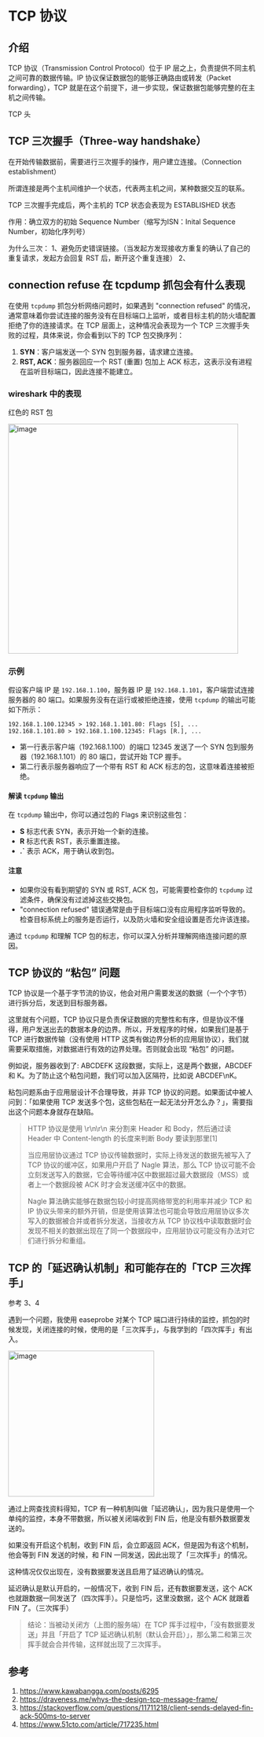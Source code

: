 
# TCP 协议

## 介绍

TCP 协议（Transmission Control Protocol）位于 IP 层之上，负责提供不同主机之间可靠的数据传输。IP 协议保证数据包的能够正确路由或转发（Packet forwarding），TCP 就是在这个前提下，进一步实现，保证数据包能够完整的在主机之间传输。

TCP 头


## TCP 三次握手（Three-way handshake）

在开始传输数据前，需要进行三次握手的操作，用户建立连接。（Connection establishment）

所谓连接是两个主机间维护一个状态，代表两主机之间，某种数据交互的联系。

TCP 三次握手完成后，两个主机的 TCP 状态会表现为 ESTABLISHED 状态

作用：确立双方的初始 Sequence Number（缩写为ISN：Inital Sequence Number，初始化序列号）

为什么三次：
1、避免历史错误链接。（当发起方发现接收方重复的确认了自己的重复请求，发起方会回复 RST 后，断开这个重复连接）
2、

## connection refuse 在 tcpdump 抓包会有什么表现

在使用 `tcpdump` 抓包分析网络问题时，如果遇到 "connection refused" 的情况，通常意味着你尝试连接的服务没有在目标端口上监听，或者目标主机的防火墙配置拒绝了你的连接请求。在 TCP 层面上，这种情况会表现为一个 TCP 三次握手失败的过程，具体来说，你会看到以下的 TCP 包交换序列：

1. **SYN**：客户端发送一个 SYN 包到服务器，请求建立连接。
2. **RST, ACK**：服务器回应一个 RST (重置) 包加上 ACK 标志，这表示没有进程在监听目标端口，因此连接不能建立。

### wireshark 中的表现

红色的 RST 包

<img width="468" alt="image" src="https://github.com/Mr-YYM/knowledge/assets/31896405/76a048e1-f0bb-4ff2-ace6-97ee3077be18">


### 示例

假设客户端 IP 是 `192.168.1.100`，服务器 IP 是 `192.168.1.101`，客户端尝试连接服务器的 80 端口。如果服务没有在运行或被拒绝连接，使用 `tcpdump` 的输出可能如下所示：

```
192.168.1.100.12345 > 192.168.1.101.80: Flags [S], ...
192.168.1.101.80 > 192.168.1.100.12345: Flags [R.], ...
```

- 第一行表示客户端（192.168.1.100）的端口 12345 发送了一个 SYN 包到服务器（192.168.1.101）的 80 端口，尝试开始 TCP 握手。
- 第二行表示服务器响应了一个带有 RST 和 ACK 标志的包，这意味着连接被拒绝。

#### 解读 `tcpdump` 输出

在 `tcpdump` 输出中，你可以通过包的 Flags 来识别这些包：

- **S** 标志代表 SYN，表示开始一个新的连接。
- **R** 标志代表 RST，表示重置连接。
- **.`** 表示 ACK，用于确认收到包。

#### 注意

- 如果你没有看到期望的 SYN 或 RST, ACK 包，可能需要检查你的 `tcpdump` 过滤条件，确保没有过滤掉这些交换包。
- "connection refused" 错误通常是由于目标端口没有应用程序监听导致的。检查目标系统上的服务是否运行，以及防火墙和安全组设置是否允许该连接。

通过 `tcpdump` 和理解 TCP 包的标志，你可以深入分析并理解网络连接问题的原因。

## TCP 协议的 “粘包” 问题

TCP 协议是一个基于字节流的协议，他会对用户需要发送的数据（一个个字节）进行拆分后，发送到目标服务器。

这里就有个问题，TCP 协议只是负责保证数据的完整性和有序，但是协议不懂得，用户发送出去的数据本身的边界。所以，开发程序的时候，如果我们是基于 TCP 进行数据传输（没有使用 HTTP 这类有做边界分析的应用层协议），我们就需要采取措施，对数据进行有效的边界处理。否则就会出现 “粘包” 的问题。

例如说，服务器收到了: ABCDEFK 这段数据，实际上，这是两个数据，ABCDEF 和 K。为了防止这个粘包问题，我们可以加入区隔符，比如说 ABCDEF\nK。

粘包问题系由于应用层设计不合理导致，并非 TCP 协议的问题。如果面试中被人问到：「如果使用 TCP 发送多个包，这些包粘在一起无法分开怎么办？」，需要指出这个问题本身就存在缺陷。

> HTTP 协议是使用 \r\n\r\n 来分割来 Header 和 Body，然后通过读 Header 中 Content-length 的长度来判断 Body 要读到那里[1]
>
> 当应用层协议通过 TCP 协议传输数据时，实际上待发送的数据先被写入了 TCP 协议的缓冲区，如果用户开启了 Nagle 算法，那么 TCP 协议可能不会立刻发送写入的数据，它会等待缓冲区中数据超过最大数据段（MSS）或者上一个数据段被 ACK 时才会发送缓冲区中的数据。
> 
> Nagle 算法确实能够在数据包较小时提高网络带宽的利用率并减少 TCP 和 IP 协议头带来的额外开销，但是使用该算法也可能会导致应用层协议多次写入的数据被合并或者拆分发送，当接收方从 TCP 协议栈中读取数据时会发现不相关的数据出现在了同一个数据段中，应用层协议可能没有办法对它们进行拆分和重组。

## TCP 的「延迟确认机制」和可能存在的「TCP 三次挥手」

参考 3、4

遇到一个问题，我使用 easeprobe 对某个 TCP 端口进行持续的监控，抓包的时候发现，关闭连接的时候，使用的是「三次挥手」，与我学到的「四次挥手」有出入。

<img width="297" alt="image" src="https://github.com/user-attachments/assets/0a7390d4-6552-47fd-ae7e-8d307294b290">

通过上网查找资料得知，TCP 有一种机制叫做「延迟确认」，因为我只是使用一个单纯的监控，本身不带数据，所以被关闭端收到 FIN 后，他是没有额外数据要发送的。

如果没有开启这个机制，收到 FIN 后，会立即返回 ACK，但是因为有这个机制，他会等到 FIN 发送的时候，和 FIN 一同发送，因此出现了「三次挥手」的情况。

这种情况仅仅出现在，没有数据要发送且启用了延迟确认的情况。

延迟确认是默认开启的，一般情况下，收到 FIN 后，还有数据要发送，这个 ACK 也就跟数据一同发送了（四次挥手）。只是恰巧，这里没数据，这个 ACK 就跟着 FIN 了。（三次挥手）

> 结论：当被动关闭方（上图的服务端）在 TCP 挥手过程中，「没有数据要发送」并且「开启了 TCP 延迟确认机制（默认会开启）」，那么第二和第三次挥手就会合并传输，这样就出现了三次挥手。

## 参考

1. https://www.kawabangga.com/posts/6295
2. https://draveness.me/whys-the-design-tcp-message-frame/
3. https://stackoverflow.com/questions/11711218/client-sends-delayed-fin-ack-500ms-to-server
4. https://www.51cto.com/article/717235.html

